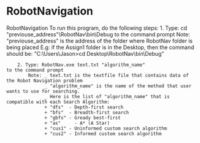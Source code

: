 # RobotNavigation
RobotNavigation
To run this program, do the following steps:
		1. Type: cd "previouse_address"\RobotNav\bin\Debug    to the command prompt
			Note: "previouse_address" is the address of the folder where RobotNav folder is being placed
				E.g: if the Assign1 folder is in the Desktop, then the command should be:
					"C:\Users\Jason>cd Desktop\RobotNav\bin\Debug"

		2. Type: RobotNav.exe text.txt "algorithm_name"                            to the command prompt
			Note: _ text.txt is the textfile file that contains data of the Robot Navigation problem
			      _ "algorithm_name" is the name of the method that user wants to use for searching.
			      _ Here is the list of "algorithm_name" that is compatible with each Search Algorithm:
                  + "dfs"  - Depth-first search
                  + "bfs"  - Breadth-first search
                  + "gbfs" - Gready best-first 
                  + "as" 	 - A* (A Star)
                  + "cus1" - Uninformed custom search algorithm
                  + "cus2" - Informed custom search algorithm
                  
                  
 [](images/34.PNG)
